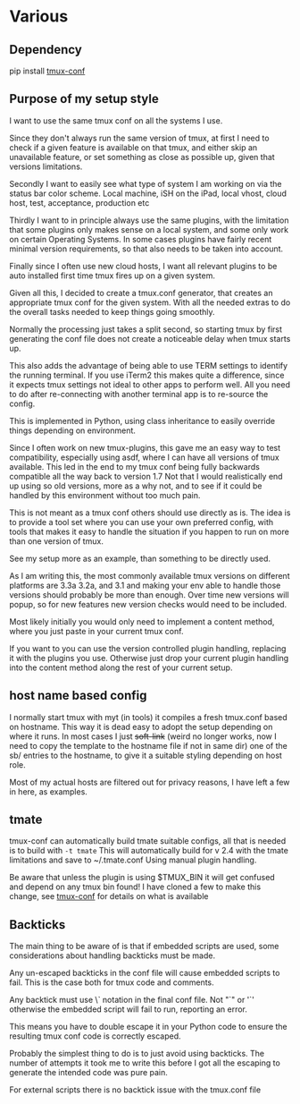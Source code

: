 # Various

## Dependency
pip install [tmux-conf](https://github.com/jaclu/tmux-conf)

## Purpose of my setup style

I want to use the same tmux conf on all the systems I use.

Since they don't always run the same version of tmux, at first I need to
check if a given feature is available on that tmux, and either skip an
unavailable feature, or set something as close as possible up, given that
versions limitations.

Secondly I want to easily see what type of system I am working on via
the status bar color scheme.
Local machine, iSH on the iPad, local vhost, cloud host, test, acceptance,
production etc

Thirdly I want to in principle always use the same plugins, with
the limitation that some plugins only makes sense on a local system,
and some only work on certain Operating Systems. In some cases plugins
have fairly recent minimal version requirements, so that also needs to
be taken into account.

Finally since I often use new cloud hosts, I want all relevant plugins
to be auto installed first time tmux fires up on a given system.

Given all this, I decided to create a tmux.conf generator, that creates
an appropriate tmux conf for the given system. With all the needed extras to
do the overall tasks needed to keep things going smoothly.

Normally the processing just takes a split second, so starting tmux by
first generating the conf file does not create a noticeable delay when
tmux starts up.

This also adds the advantage of being able to use TERM settings to
identify the running terminal.
If you use iTerm2 this makes quite a difference, since it expects tmux
settings not ideal to other apps to perform well.
All you need to do after re-connecting with another terminal app is to
re-source the config.

This is implemented in Python, using class inheritance to easily override
things depending on environment.

Since I often work on new tmux-plugins, this gave me an easy way to test
compatibility, especially using asdf, where I can have all versions of tmux
available. This led in the end to my tmux conf being fully backwards
compatible all the way back to version 1.7 Not that I would realistically
end up using so old versions, more as a why not, and to see if it could be
handled by this environment without too much pain.

This is not meant as a tmux conf others should use directly as is.
The idea is to provide a tool set where you can use your own preferred config,
with tools that makes it easy to handle the situation if you happen to
run on more than one version of tmux.

See my setup more as an example, than something to be directly used.

As I am writing this, the most commonly available tmux versions
on different platforms are 3.3a 3.2a, and 3.1 and making your env able
to handle those versions should probably be more than enough.
Over time new versions will popup, so for new features new version checks
would need to be included.

Most likely initially you would only need to implement a content method,
where you just paste in your current tmux conf.

If you want to you can use the version controlled plugin handling, replacing it
with the plugins you use. Otherwise just drop your current plugin handling
into the content method along the rest of your current setup.

## host name based config

I normally start tmux with myt (in tools) it compiles a fresh tmux.conf based on hostname.
This way it is dead easy to adopt the setup depending on where it runs.
In most cases I just ~~soft-link~~ (weird no longer works, now I need to copy the template to the hostname file if not in same dir) one of the sb/ entries to the hostname, to give it a suitable
styling depending on host role.

Most of my actual hosts are filtered out for privacy reasons, I have left a few in here, as examples.

## tmate

tmux-conf can automatically build tmate suitable configs, all that is needed is to build with `-t tmate`
This will automatically build for v 2.4 with the tmate limitations and save to ~/.tmate.conf
Using manual plugin handling.

Be aware that unless the plugin is using $TMUX_BIN it will get confused and depend on any tmux bin found!
I have cloned a few to make this change, see [tmux-conf](https://github.com/jaclu/tmux-conf/) for details
on what is available

## Backticks

The main thing to be aware of is that if embedded scripts are used,
some considerations about handling backticks must be made.

Any un-escaped backticks in the conf file will cause embedded scripts to
fail. This is the case both for tmux code and comments.

Any backtick must use \\\` notation in the final conf file.
Not "\`" or '\`' otherwise the embedded script will fail to run,
reporting an error.

This means you have to double escape it in your Python code to ensure
the resulting tmux conf code is correctly escaped.

Probably the simplest thing to do is to just avoid using backticks. 
The number of attempts it took me to write this before I got all the escaping to 
generate the intended code was pure pain.

For external scripts there is no backtick issue with the tmux.conf file

